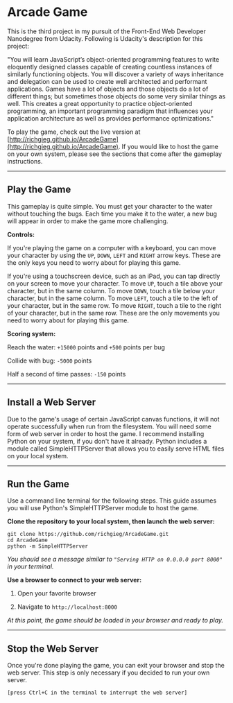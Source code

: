 # Arcade Game

This is the third project in my pursuit of the Front-End Web Developer
Nanodegree from Udacity. Following is Udacity's description for this project:

"You will learn JavaScript’s object-oriented programming features to write
eloquently designed classes capable of creating countless instances of similarly
functioning objects. You will discover a variety of ways inheritance and
delegation can be used to create well architected and performant applications.
Games have a lot of objects and those objects do a lot of different things; but
sometimes those objects do some very similar things as well. This creates a
great opportunity to practice object-oriented programming, an important
programming paradigm that influences your application architecture as well as
provides performance optimizations."

To play the game, check out the live version at
[http://richgieg.github.io/ArcadeGame](http://richgieg.github.io/ArcadeGame). If
you would like to host the game on your own system, please see the sections
that come after the gameplay instructions.

----
## Play the Game
This gameplay is quite simple. You must get your character to the water without
touching the bugs. Each time you make it to the water, a new bug will appear in
order to make the game more challenging.

**Controls:**

If you're playing the game on a computer with a keyboard, you can move your character
by using the `UP`, `DOWN`, `LEFT` and `RIGHT` arrow keys. These are the only keys you
need to worry about for playing this game.

If you're using a touchscreen device, such as an iPad, you can tap directly on your
screen to move your character. To move `UP`, touch a tile above your
character, but in the same column. To move `DOWN`, touch a tile below
your character, but in the same column. To move `LEFT`, touch a tile to the left of
your character, but in the same row. To move `RIGHT`, touch a tile to
the right of your character, but in the same row. These are the only movements
you need to worry about for playing this game.

**Scoring system:**

Reach the water: `+15000` points and `+500` points per bug

Collide with bug: `-5000` points

Half a second of time passes: `-150` points

----
## Install a Web Server
Due to the game's usage of certain JavaScript canvas functions, it will not operate successfully when run from the filesystem. You will need some form of web server in order to host the game. I recommend installing Python on your system, if you don't have it already. Python includes a module called SimpleHTTPServer that allows you to easily serve HTML files on your local system.

----
## Run the Game
Use a command line terminal for the following steps. This guide assumes you will use Python's SimpleHTTPServer module to host the game.

**Clone the repository to your local system, then launch the web server:**
```
git clone https://github.com/richgieg/ArcadeGame.git
cd ArcadeGame
python -m SimpleHTTPServer
```

*You should see a message similar to ```"Serving HTTP on 0.0.0.0 port 8000"``` in your terminal.*

**Use a browser to connect to your web server:**

1. Open your favorite browser

2. Navigate to ```http://localhost:8000```

*At this point, the game should be loaded in your browser and ready to play.*

----
## Stop the Web Server
Once you're done playing the game, you can exit your browser and stop the web server. This
step is only necessary if you decided to run your own server.

```
[press Ctrl+C in the terminal to interrupt the web server]
```

